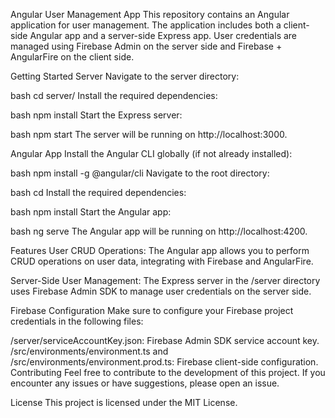 Angular User Management App
This repository contains an Angular application for user management. The application includes both a client-side Angular app and a server-side Express app. User credentials are managed using Firebase Admin on the server side and Firebase + AngularFire on the client side.

Getting Started
Server
Navigate to the server directory:

bash
cd server/
Install the required dependencies:

bash
npm install
Start the Express server:

bash
npm start
The server will be running on http://localhost:3000.

Angular App
Install the Angular CLI globally (if not already installed):

bash
npm install -g @angular/cli
Navigate to the root directory:

bash
cd <project-root>
Install the required dependencies:

bash
npm install
Start the Angular app:

bash
ng serve
The Angular app will be running on http://localhost:4200.

Features
User CRUD Operations: The Angular app allows you to perform CRUD operations on user data, integrating with Firebase and AngularFire.

Server-Side User Management: The Express server in the /server directory uses Firebase Admin SDK to manage user credentials on the server side.

Firebase Configuration
Make sure to configure your Firebase project credentials in the following files:

/server/serviceAccountKey.json: Firebase Admin SDK service account key.
/src/environments/environment.ts and /src/environments/environment.prod.ts: Firebase client-side configuration.
Contributing
Feel free to contribute to the development of this project. If you encounter any issues or have suggestions, please open an issue.

License
This project is licensed under the MIT License.
